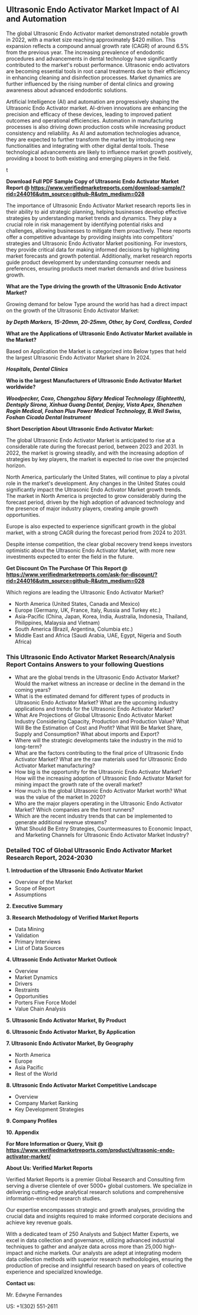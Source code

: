 <h2>Ultrasonic Endo Activator Market Impact of AI and Automation</h2><p>The global Ultrasonic Endo Activator market demonstrated notable growth in 2022, with a market size reaching approximately $420 million. This expansion reflects a compound annual growth rate (CAGR) of around 6.5% from the previous year. The increasing prevalence of endodontic procedures and advancements in dental technology have significantly contributed to the market's robust performance. Ultrasonic endo activators are becoming essential tools in root canal treatments due to their efficiency in enhancing cleaning and disinfection processes. Market dynamics are further influenced by the rising number of dental clinics and growing awareness about advanced endodontic solutions.</p><p>Artificial Intelligence (AI) and automation are progressively shaping the Ultrasonic Endo Activator market. AI-driven innovations are enhancing the precision and efficacy of these devices, leading to improved patient outcomes and operational efficiencies. Automation in manufacturing processes is also driving down production costs while increasing product consistency and reliability. As AI and automation technologies advance, they are expected to further transform the market by introducing new functionalities and integrating with other digital dental tools. These technological advancements are likely to influence market growth positively, providing a boost to both existing and emerging players in the field.</p>t</p><p id="" class=""><strong>Download Full PDF Sample Copy of Ultrasonic Endo Activator Market Report @ <a href="https://www.verifiedmarketreports.com/download-sample/?rid=244016&utm_source=github-R&utm_medium=028" target="_blank">https://www.verifiedmarketreports.com/download-sample/?rid=244016&utm_source=github-R&utm_medium=028</a></strong></p><p>The importance of&nbsp;Ultrasonic Endo Activator Market research reports lies in their ability to aid strategic planning, helping businesses develop effective strategies by understanding market trends and dynamics. They play a crucial role in risk management by identifying potential risks and challenges, allowing businesses to mitigate them proactively. These reports offer a competitive advantage by providing insights into competitors' strategies and Ultrasonic Endo Activator Market positioning. For investors, they provide critical data for making informed decisions by highlighting market forecasts and growth potential. Additionally, market research reports guide product development by understanding consumer needs and preferences, ensuring products meet market demands and drive business growth.</p><p><strong>What are the&nbsp;Type driving the growth of the Ultrasonic Endo Activator Market?</strong></p><p id="" class="">Growing demand for below Type around the world has had a direct impact on the growth of the Ultrasonic Endo Activator Market:</p><em><strong>by Depth Markers, 15-20mm, 20-25mm, Other, by Cord, Cordless, Corded</strong></em></p><strong>What are the&nbsp;Applications&nbsp;of Ultrasonic Endo Activator Market available in the Market?</strong></p><p id="" class="">Based on Application the Market is categorized into Below types that held the largest Ultrasonic Endo Activator Market share In 2024.</p><em><strong>Hospitals, Dental Clinics</strong></em></p><strong>Who is the largest Manufacturers of Ultrasonic Endo Activator Market worldwide?</strong></p><p><em><strong>Woodpecker, Coxo, Changzhou Sifary Medical Technology (Eighteeth), Dentsply Sirona, Xinhua Guang Dental, Denjoy, Vista Apex, Shenzhen Rogin Medical, Foshan Plus Power Medical Technology, B.Well Swiss, Foshan Cicada Dental Instrument</strong></em></p><p id="" class=""><strong>Short Description About Ultrasonic Endo Activator Market:</strong></p><p>The global Ultrasonic Endo Activator Market is anticipated to rise at a considerable rate during the forecast period, between 2023 and 2031. In 2022, the market is growing steadily, and with the increasing adoption of strategies by key players, the market is expected to rise over the projected horizon.</p><p>North America, particularly the United States, will continue to play a pivotal role in the market's development. Any changes in the United States could significantly impact the Ultrasonic Endo Activator Market growth trends. The market in North America is projected to grow considerably during the forecast period, driven by the high adoption of advanced technology and the presence of major industry players, creating ample growth opportunities.</p><p>Europe is also expected to experience significant growth in the global market, with a strong CAGR during the forecast period from 2024 to 2031.</p><p>Despite intense competition, the clear global recovery trend keeps investors optimistic about the Ultrasonic Endo Activator Market, with more new investments expected to enter the field in the future.</p><p id="" class=""><strong>Get Discount On The Purchase Of This Report @ <a href="https://www.verifiedmarketreports.com/ask-for-discount/?rid=244016&utm_source=github-R&utm_medium=028" target="_blank">https://www.verifiedmarketreports.com/ask-for-discount/?rid=244016&utm_source=github-R&utm_medium=028</a></strong></p>Which regions are leading the Ultrasonic Endo Activator Market?</p><ul><li>North America (United States, Canada and Mexico)</li><li>Europe (Germany, UK, France, Italy, Russia and Turkey etc.)</li><li>Asia-Pacific (China, Japan, Korea, India, Australia, Indonesia, Thailand, Philippines, Malaysia and Vietnam)</li><li>South America (Brazil, Argentina, Columbia etc.)</li><li>Middle East and Africa (Saudi Arabia, UAE, Egypt, Nigeria and South Africa)</li></ul><h3 id="" class="">This Ultrasonic Endo Activator Market Research/Analysis Report Contains Answers to your following Questions</h3><ul><li>What are the global trends in the Ultrasonic Endo Activator Market? Would the market witness an increase or decline in the demand in the coming years?</li><li>What is the estimated demand for different types of products in Ultrasonic Endo Activator Market? What are the upcoming industry applications and trends for the Ultrasonic Endo Activator Market?</li><li>What Are Projections of Global Ultrasonic Endo Activator Market Industry Considering Capacity, Production and Production Value? What Will Be the Estimation of Cost and Profit? What Will Be Market Share, Supply and Consumption? What about imports and Export?</li><li>Where will the strategic developments take the industry in the mid to long-term?</li><li>What are the factors contributing to the final price of Ultrasonic Endo Activator Market? What are the raw materials used for Ultrasonic Endo Activator Market manufacturing?</li><li>How big is the opportunity for the Ultrasonic Endo Activator Market? How will the increasing adoption of Ultrasonic Endo Activator Market for mining impact the growth rate of the overall market?</li><li>How much is the global Ultrasonic Endo Activator Market worth? What was the value of the market In 2020?</li><li>Who are the major players operating in the Ultrasonic Endo Activator Market? Which companies are the front runners?</li><li>Which are the recent industry trends that can be implemented to generate additional revenue streams?</li><li>What Should Be Entry Strategies, Countermeasures to Economic Impact, and Marketing Channels for Ultrasonic Endo Activator Market Industry?</li></ul><h3 id="" class="">Detailed TOC of Global Ultrasonic Endo Activator Market Research Report, 2024-2030</h3><p id="" class=""><strong>1. Introduction of the Ultrasonic Endo Activator Market</strong></p><ul><li>Overview of the Market</li><li>Scope of Report</li><li>Assumptions</li></ul><p id="" class=""><strong>2. Executive Summary</strong></p><p id="" class=""><strong>3. Research Methodology of Verified Market Reports</strong></p><ul><li>Data Mining</li><li>Validation</li><li>Primary Interviews</li><li>List of Data Sources</li></ul><p id="" class=""><strong>4. Ultrasonic Endo Activator Market Outlook</strong></p><ul><li>Overview</li><li>Market Dynamics</li><li>Drivers</li><li>Restraints</li><li>Opportunities</li><li>Porters Five Force Model</li><li>Value Chain Analysis</li></ul><p id="" class=""><strong>5. Ultrasonic Endo Activator Market, By Product</strong></p><p id="" class=""><strong>6. Ultrasonic Endo Activator Market, By Application</strong></p><p id="" class=""><strong>7. Ultrasonic Endo Activator Market, By Geography</strong></p><ul><li>North America</li><li>Europe</li><li>Asia Pacific</li><li>Rest of the World</li></ul><p id="" class=""><strong>8. Ultrasonic Endo Activator Market Competitive Landscape</strong></p><ul><li>Overview</li><li>Company Market Ranking</li><li>Key Development Strategies</li></ul><p id="" class=""><strong>9. Company Profiles</strong></p><p id="" class=""><strong>10. Appendix</strong></p><p id="" class=""><strong>For More Information or Query, Visit @ <a href="https://www.verifiedmarketreports.com/product/ultrasonic-endo-activator-market/" target="_blank">https://www.verifiedmarketreports.com/product/ultrasonic-endo-activator-market/</a></strong></p><p id="" class=""><strong>About Us: Verified Market Reports</strong></p><p id="" class="">Verified Market Reports is a premier Global Research and Consulting firm serving a diverse clientele of over 5000+ global customers. We specialize in delivering cutting-edge analytical research solutions and comprehensive information-enriched research studies.</p><p id="" class="">Our expertise encompasses strategic and growth analyses, providing the crucial data and insights required to make informed corporate decisions and achieve key revenue goals.</p><p id="" class="">With a dedicated team of 250 Analysts and Subject Matter Experts, we excel in data collection and governance, utilizing advanced industrial techniques to gather and analyze data across more than 25,000 high-impact and niche markets. Our analysts are adept at integrating modern data collection methods with superior research methodologies, ensuring the production of precise and insightful research based on years of collective experience and specialized knowledge.</p><p id="" class=""><strong>Contact us:</strong></p><p id="" class="">Mr. Edwyne Fernandes</p><p id="" class="">US: +1(302) 551-2611</p>